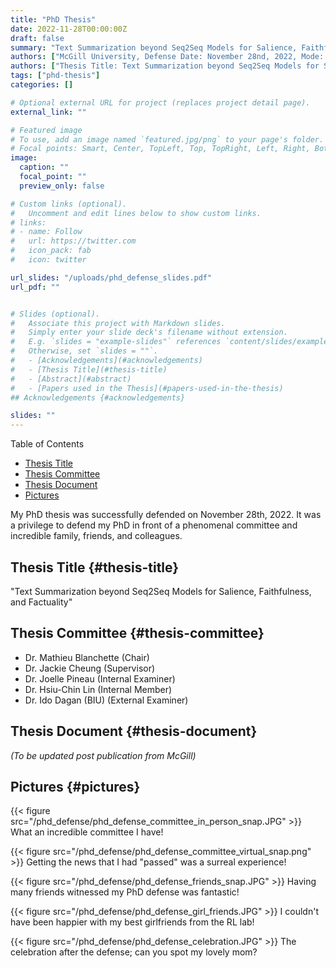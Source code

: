 ```yaml
---
title: "PhD Thesis"
date: 2022-11-28T00:00:00Z
draft: false
summary: "Text Summarization beyond Seq2Seq Models for Salience, Faithfulness, and Factuality"
authors: ["McGill University, Defense Date: November 28nd, 2022, Mode: Hybrid"]
authors: ["Thesis Title: Text Summarization beyond Seq2Seq Models for Salience, Faithfulness, and Factuality"]
tags: ["phd-thesis"]
categories: []

# Optional external URL for project (replaces project detail page).
external_link: ""

# Featured image
# To use, add an image named `featured.jpg/png` to your page's folder.
# Focal points: Smart, Center, TopLeft, Top, TopRight, Left, Right, BottomLeft, Bottom, BottomRight.
image:
  caption: ""
  focal_point: ""
  preview_only: false

# Custom links (optional).
#   Uncomment and edit lines below to show custom links.
# links:
# - name: Follow
#   url: https://twitter.com
#   icon_pack: fab
#   icon: twitter

url_slides: "/uploads/phd_defense_slides.pdf"
url_pdf: ""


# Slides (optional).
#   Associate this project with Markdown slides.
#   Simply enter your slide deck's filename without extension.
#   E.g. `slides = "example-slides"` references `content/slides/example-slides.md`.
#   Otherwise, set `slides = ""`.
#   - [Acknowledgements](#acknowledgements)
#   - [Thesis Title](#thesis-title)
#   - [Abstract](#abstract)
#   - [Papers used in the Thesis](#papers-used-in-the-thesis)
## Acknowledgements {#acknowledgements}

slides: ""
---
```


<div class="ox-hugo-toc toc">

<div class="heading">Table of Contents</div>

- [Thesis Title](#thesis-title)
- [Thesis Committee](#thesis-committee)
- [Thesis Document](#thesis-document)
- [Pictures](#pictures)

</div>
<!--endtoc-->

My PhD thesis was successfully defended on November 28th, 2022. It was a privilege to defend my PhD in front of a phenomenal committee and incredible family, friends, and colleagues.


## Thesis Title {#thesis-title}

"Text Summarization beyond Seq2Seq Models for Salience, Faithfulness, and Factuality"


## Thesis Committee {#thesis-committee}

-   Dr. Mathieu Blanchette (Chair)
-   Dr. Jackie Cheung (Supervisor)
-   Dr. Joelle Pineau (Internal Examiner)
-   Dr. Hsiu-Chin Lin (Internal Member)
-   Dr. Ido Dagan (BIU) (External Examiner)


## Thesis Document {#thesis-document}

_(To be updated post publication from McGill)_



## Pictures {#pictures}

{{< figure src="/phd_defense/phd_defense_committee_in_person_snap.JPG" >}}
What an incredible committee I have!

{{< figure src="/phd_defense/phd_defense_committee_virtual_snap.png" >}}
Getting the news that I had "passed" was a surreal experience!

{{< figure src="/phd_defense/phd_defense_friends_snap.JPG" >}}
Having many friends witnessed my PhD defense was fantastic!

{{< figure src="/phd_defense/phd_defense_girl_friends.JPG" >}}
I couldn't have been happier with my best girlfriends from the RL lab!

{{< figure src="/phd_defense/phd_defense_celebration.JPG" >}}
The celebration after the defense; can you spot my lovely mom?